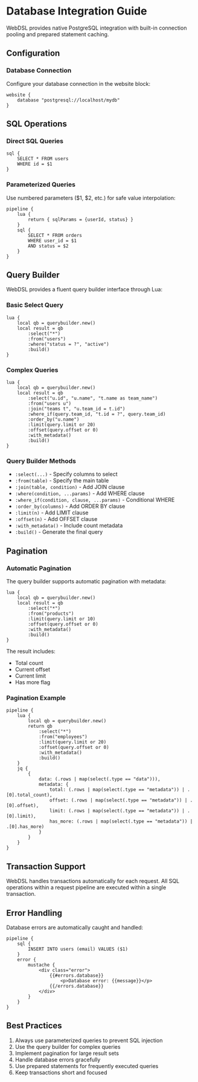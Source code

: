 # Database Integration Guide

WebDSL provides native PostgreSQL integration with built-in connection pooling and prepared statement caching.

## Configuration

### Database Connection
Configure your database connection in the website block:
```webdsl
website {
    database "postgresql://localhost/mydb"
}
```

## SQL Operations

### Direct SQL Queries
```webdsl
sql {
    SELECT * FROM users
    WHERE id = $1
}
```

### Parameterized Queries
Use numbered parameters ($1, $2, etc.) for safe value interpolation:
```webdsl
pipeline {
    lua {
        return { sqlParams = {userId, status} }
    }
    sql {
        SELECT * FROM orders
        WHERE user_id = $1
        AND status = $2
    }
}
```

## Query Builder

WebDSL provides a fluent query builder interface through Lua:

### Basic Select Query
```webdsl
lua {
    local qb = querybuilder.new()
    local result = qb
        :select("*")
        :from("users")
        :where("status = ?", "active")
        :build()
}
```

### Complex Queries
```webdsl
lua {
    local qb = querybuilder.new()
    local result = qb
        :select("u.id", "u.name", "t.name as team_name")
        :from("users u")
        :join("teams t", "u.team_id = t.id")
        :where_if(query.team_id, "t.id = ?", query.team_id)
        :order_by("u.name")
        :limit(query.limit or 20)
        :offset(query.offset or 0)
        :with_metadata()
        :build()
}
```

### Query Builder Methods

- `:select(...)` - Specify columns to select
- `:from(table)` - Specify the main table
- `:join(table, condition)` - Add JOIN clause
- `:where(condition, ...params)` - Add WHERE clause
- `:where_if(condition, clause, ...params)` - Conditional WHERE
- `:order_by(columns)` - Add ORDER BY clause
- `:limit(n)` - Add LIMIT clause
- `:offset(n)` - Add OFFSET clause
- `:with_metadata()` - Include count metadata
- `:build()` - Generate the final query

## Pagination

### Automatic Pagination
The query builder supports automatic pagination with metadata:

```webdsl
lua {
    local qb = querybuilder.new()
    local result = qb
        :select("*")
        :from("products")
        :limit(query.limit or 10)
        :offset(query.offset or 0)
        :with_metadata()
        :build()
}
```

The result includes:
- Total count
- Current offset
- Current limit
- Has more flag

### Pagination Example
```webdsl
pipeline {
    lua {
        local qb = querybuilder.new()
        return qb
            :select("*")
            :from("employees")
            :limit(query.limit or 20)
            :offset(query.offset or 0)
            :with_metadata()
            :build()
    }
    jq {
        {
            data: (.rows | map(select(.type == "data"))),
            metadata: {
                total: (.rows | map(select(.type == "metadata")) | .[0].total_count),
                offset: (.rows | map(select(.type == "metadata")) | .[0].offset),
                limit: (.rows | map(select(.type == "metadata")) | .[0].limit),
                has_more: (.rows | map(select(.type == "metadata")) | .[0].has_more)
            }
        }
    }
}
```

## Transaction Support

WebDSL handles transactions automatically for each request. All SQL operations within a request pipeline are executed within a single transaction.

## Error Handling

Database errors are automatically caught and handled:

```webdsl
pipeline {
    sql {
        INSERT INTO users (email) VALUES ($1)
    }
    error {
        mustache {
            <div class="error">
                {{#errors.database}}
                    <p>Database error: {{message}}</p>
                {{/errors.database}}
            </div>
        }
    }
}
```

## Best Practices

1. Always use parameterized queries to prevent SQL injection
2. Use the query builder for complex queries
3. Implement pagination for large result sets
4. Handle database errors gracefully
5. Use prepared statements for frequently executed queries
6. Keep transactions short and focused 